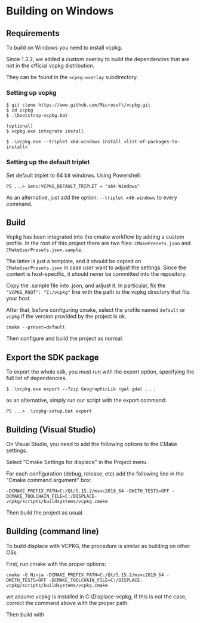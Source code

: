# Building on Windows 

## Requirements

To build on Windows you need to install vcpkg.

Since 1.3.2, we added a custom overlay to build the dependencies that are not in the official vcpkg distribution.

They can be found in the `vcpkg-overlay` subdirectory.


### Setting up vcpkg

```
$ git clone https://www.github.com/Microsoft/vcpkg.git
$ cd vcpkg
$ .\bootstrap-vcpkg.bat

(optional)
$ vcpkg.exe integrate install

$ .\vcpkg.exe --triplet x64-windows install <list-of-packages-to-install>
```

### Setting up the default triplet

Set default triplet to 64 bit windows.
Using Powershell:

```
PS ...> $env:VCPKG_DEFAULT_TRIPLET = "x64-Windows"
```

As an alternative, just add the option: `--triplet x46-windows` to every command.

## Build

Vcpkg has been integrated into the cmake workflow by adding a custom profile. In the root of this
project there are two files: `CMakePresets.json` and `CMakeUserPresets.json.sample`.

The latter is just a template, and it should be copied on `CMakeUserPresets.json` in case user want to adjust the
settings. Since the content is host-specific, it should never be committed into the repository.

Copy the .sample file into .json, and adjust it. In particular, fix the `"VCPKG_ROOT": "C:/vcpkg"` line with the
path to the vcpkg directory that fits your host.

After that, before configuring cmake, select the profile named `default` or `vcpkg` if the version provided by 
the project is ok.

```
cmake --preset=default
```

Then configure and build the project as normal. 


## Export the SDK package

To export the whole sdk, you must run with the export option, specifying the full list of dependencies.

```
$ .\vcpkg.exe export --7zip GeographicLib cgal gdal ....
```

as an alternative, simply run our script with the export command:

```
PS ...> .\vcpkg-setup.bat export
```

## Building (Visual Studio)

On Visual Studio, you need to add the following options to the CMake settings.

Select "Cmake Settings for displace" in the Project menu.

For each configuration (debug, release, etc) add the following line in the "Cmake command argument" box:



```
-DCMAKE_PREFIX_PATH=C:/Qt/5.15.2/msvc2019_64 -DWITH_TESTS=OFF -DCMAKE_TOOLCHAIN_FILE=C:/DISPLACE-vcpkg/scripts/buildsystems/vcpkg.cmake
```

Then build the project as usual.


## Building (command line)

To build displace with VCPKG, the procedure is similar as building on other OSs.

First, run cmake with the proper options:

```
cmake -G Ninja -DCMAKE_PREFIX_PATH=C:/Qt/5.15.2/msvc2019_64 -DWITH_TESTS=OFF -DCMAKE_TOOLCHAIN_FILE=C:/DISPLACE-vcpkg/scripts/buildsystems/vcpkg.cmake
```

we assume vcpkg is installed in C:\Displace-vcpkg, if this is not the case, correct the command above with the proper
path.

Then build with

```

```
